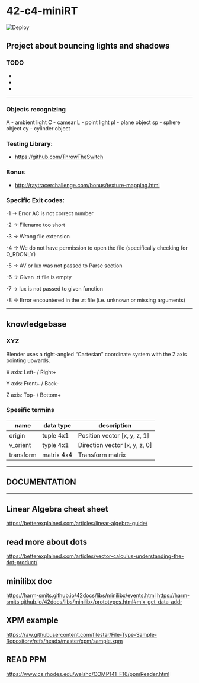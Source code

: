 # 42-c4-miniRT

![Deploy](https://github.com/dimadem/ai-agent-conversation/actions/workflows/digitalocean-deploy.yml/badge.svg)


## Project about bouncing lights and shadows

### TODO

-
- 
- 

---

### Objects recognizing

A - ambient light
C - camear
L - point light
pl - plane object
sp - sphere object
cy - cylinder object


### Testing Library:
- https://github.com/ThrowTheSwitch

### Bonus
- http://raytracerchallenge.com/bonus/texture-mapping.html

### Specific Exit codes:
-1 -> Error AC is not correct number

-2 -> Filename too short

-3 -> Wrong file extension

-4 -> We do not have permission to open the file (specifically checking for O_RDONLY)

-5 -> AV or lux was not passed to Parse section

-6 -> Given .rt file is empty

-7 -> lux is not passed to given function

-8 -> Error encountered in the .rt file (i.e. unknown or missing arguments)

---

## knowledgebase

### XYZ

Blender uses a right-angled “Cartesian” coordinate system with the Z axis pointing upwards.

X axis: Left-   /   Right+

Y axis: Front+  /   Back-

Z axis: Top-    /   Bottom+

### Spesific termins

| name | data type | description |
|------|------------|------------|
|origin|tuple 4x1|Position vector [x, y, z, 1]|
|v_orient|typle 4x1|Direction vector [x, y, z, 0]|
|transform|matrix 4x4|Transform matrix|

---

## DOCUMENTATION

---

## Linear Algebra cheat sheet
<https://betterexplained.com/articles/linear-algebra-guide/>

## read more about dots
<https://betterexplained.com/articles/vector-calculus-understanding-the-dot-product/>

## minilibx doc
<https://harm-smits.github.io/42docs/libs/minilibx/events.html>
<https://harm-smits.github.io/42docs/libs/minilibx/prototypes.html#mlx_get_data_addr>

## XPM example
<https://raw.githubusercontent.com/filestar/File-Type-Sample-Repository/refs/heads/master/xpm/sample.xpm>

## READ PPM
<https://www.cs.rhodes.edu/welshc/COMP141_F16/ppmReader.html>


